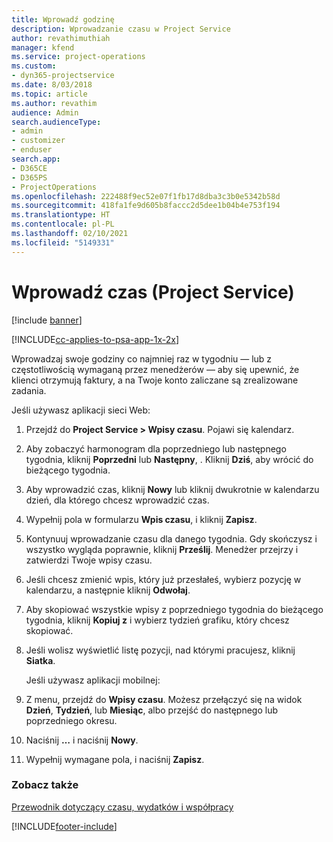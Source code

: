 ```yaml
---
title: Wprowadź godzinę
description: Wprowadzanie czasu w Project Service
author: revathimuthiah
manager: kfend
ms.service: project-operations
ms.custom:
- dyn365-projectservice
ms.date: 8/03/2018
ms.topic: article
ms.author: revathim
audience: Admin
search.audienceType:
- admin
- customizer
- enduser
search.app:
- D365CE
- D365PS
- ProjectOperations
ms.openlocfilehash: 222488f9ec52e07f1fb17d8dba3c3b0e5342b58d
ms.sourcegitcommit: 418fa1fe9d605b8faccc2d5dee1b04b4e753f194
ms.translationtype: HT
ms.contentlocale: pl-PL
ms.lasthandoff: 02/10/2021
ms.locfileid: "5149331"
---
```

# <a name="enter-time-project-service"></a>Wprowadź czas (Project Service)

[!include [banner](../includes/psa-now-project-operations.md)]

[!INCLUDE[cc-applies-to-psa-app-1x-2x](../includes/cc-applies-to-psa-app-1x-2x.md)]

Wprowadzaj swoje godziny co najmniej raz w tygodniu — lub z częstotliwością wymaganą przez menedżerów — aby się upewnić, że klienci otrzymują faktury, a na Twoje konto zaliczane są zrealizowane zadania.  
  
 Jeśli używasz aplikacji sieci Web:  
  
1. Przejdź do **Project Service > Wpisy czasu**. Pojawi się kalendarz.  
  
2. Aby zobaczyć harmonogram dla poprzedniego lub następnego tygodnia, kliknij **Poprzedni** lub **Następny**, . Kliknij **Dziś**, aby wrócić do bieżącego tygodnia.  
  
3. Aby wprowadzić czas, kliknij **Nowy** lub kliknij dwukrotnie w kalendarzu dzień, dla którego chcesz wprowadzić czas.  
  
4. Wypełnij pola w formularzu **Wpis czasu**, i kliknij **Zapisz**.  
  
5. Kontynuuj wprowadzanie czasu dla danego tygodnia. Gdy skończysz i wszystko wygląda poprawnie, kliknij **Prześlij**. Menedżer przejrzy i zatwierdzi Twoje wpisy czasu.  
  
6. Jeśli chcesz zmienić wpis, który już przesłałeś, wybierz pozycję w kalendarzu, a następnie kliknij **Odwołaj**.  
  
7. Aby skopiować wszystkie wpisy z poprzedniego tygodnia do bieżącego tygodnia, kliknij **Kopiuj z** i wybierz tydzień grafiku, który chcesz skopiować.  
  
8. Jeśli wolisz wyświetlić listę pozycji, nad którymi pracujesz, kliknij **Siatka**.  
  
   Jeśli używasz aplikacji mobilnej:  
  
9. Z menu, przejdź do **Wpisy czasu**.     Możesz przełączyć się na widok **Dzień**, **Tydzień**, lub **Miesiąc**, albo przejść do następnego lub poprzedniego okresu.  
  
10. Naciśnij **…** i naciśnij **Nowy**.  
  
11. Wypełnij wymagane pola, i naciśnij **Zapisz**.  
  
### <a name="see-also"></a>Zobacz także  
 [Przewodnik dotyczący czasu, wydatków i współpracy](../psa/time-expense-collaboration-guide.md)


[!INCLUDE[footer-include](../includes/footer-banner.md)]